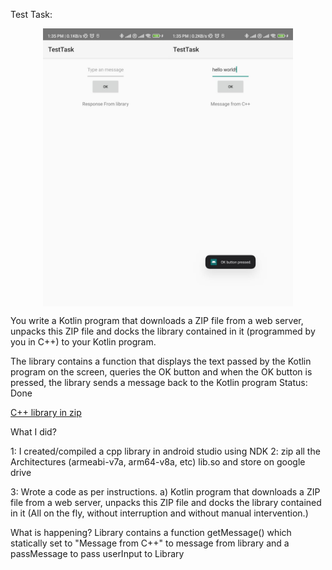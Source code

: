 Test Task:

<div style="display: flex; justify-content: center;">
    <img src="https://github.com/fahaddhabib/KotlinCppZipIntegration/blob/mainbranch/assets/1.jpg" alt="1" width="200">
    <img src="https://github.com/fahaddhabib/KotlinCppZipIntegration/blob/mainbranch/assets/2.jpg" alt="2" width="200">
</div>

You write a Kotlin program that downloads a ZIP file from a web server, unpacks this ZIP file and docks the library contained in it (programmed by you in C++) to your Kotlin program.

The library contains a function that displays the text passed by the Kotlin program on the screen, queries the OK button and when the OK button is pressed, the library sends a message back to the Kotlin program
Status: Done

[C++ library in zip](https://drive.google.com/file/d/1EMxJYf8uutC-EO1Xm97AwLaTSSBzGzQA/view?usp=drive_link)

What I did?

1: I created/compiled a cpp library in android studio using NDK
2: zip all the Architectures (armeabi-v7a, arm64-v8a, etc) lib.so and store on google drive

3: Wrote a code as per instructions.
a) Kotlin program that downloads a ZIP file from a web server, unpacks this ZIP file and docks the library contained in it (All on the fly, without interruption and without manual intervention.)

What is happening?
Library contains a function  getMessage() which statically set to "Message from C++" to message from library and a passMessage to pass userInput to Library
 


